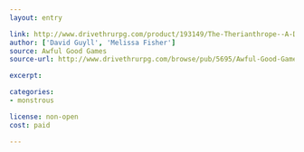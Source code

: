 ```yaml
---
layout: entry

link: http://www.drivethrurpg.com/product/193149/The-Therianthrope--A-Dungeon-World-Playbook
author: ['David Guyll', 'Melissa Fisher']
source: Awful Good Games
source-url: http://www.drivethrurpg.com/browse/pub/5695/Awful-Good-Games

excerpt:

categories:
- monstrous

license: non-open
cost: paid

---
```

